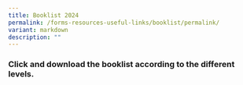 ```yaml
---
title: Booklist 2024
permalink: /forms-resources-useful-links/booklist/permalink/
variant: markdown
description: ""
---
```

### Click and download the booklist according to the different levels.



